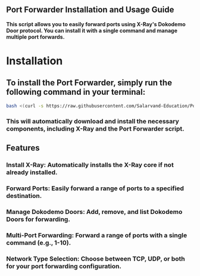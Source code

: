 ## Port Forwarder Installation and Usage Guide

**This script allows you to easily forward ports using X-Ray's Dokodemo Door protocol. You can install it with a single command and manage multiple port forwards.**

# Installation

## To install the **Port Forwarder**, simply run the following command in your terminal:

```bash
bash <(curl -s https://raw.githubusercontent.com/Salarvand-Education/Port-Forwarder/main/install.sh)
```

### **This will automatically download and install the necessary components, including X-Ray and the Port Forwarder script.**

## Features

### **Install X-Ray: Automatically installs the X-Ray core if not already installed.**

### **Forward Ports: Easily forward a range of ports to a specified destination.**

### **Manage Dokodemo Doors: Add, remove, and list Dokodemo Doors for forwarding.**

### **Multi-Port Forwarding: Forward a range of ports with a single command (e.g., 1-10).**

### **Network Type Selection: Choose between TCP, UDP, or both for your port forwarding configuration.**
